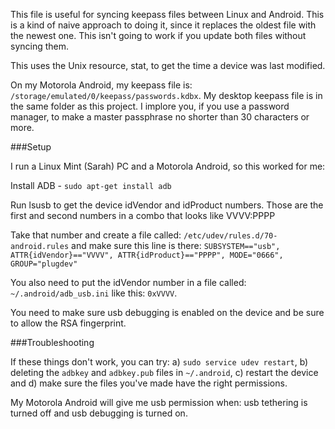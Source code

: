 This file is useful for syncing keepass files between Linux and Android. This is a kind of naive
approach to doing it, since it replaces the oldest file with the newest one. This isn't going to work
if you update both files without syncing them.

This uses the Unix resource, stat, to get the time a device was last modified.

On my Motorola Android, my keepass file is: `/storage/emulated/0/keepass/passwords.kdbx`. My
desktop keepass file is in the same folder as this project. I implore you, if you use a password
manager, to make a master passphrase no shorter than 30 characters or more.

###Setup

I run a Linux Mint (Sarah) PC and a Motorola Android, so this worked for me:

Install ADB - `sudo apt-get install adb`

Run lsusb to get the device idVendor and idProduct numbers. Those are the first and second numbers in
a combo that looks like VVVV:PPPP

Take that number and create a file called: `/etc/udev/rules.d/70-android.rules` and make sure this
line is there: `SUBSYSTEM=="usb", ATTR{idVendor}=="VVVV", ATTR{idProduct}=="PPPP", MODE="0666", GROUP="plugdev"`

You also need to put the idVendor number in a file called: `~/.android/adb_usb.ini` like this: `0xVVVV`.

You need to make sure usb debugging is enabled on the device and be sure to allow the RSA fingerprint.

###Troubleshooting

If these things don't work, you can try: a) `sudo service udev restart`, b) deleting the `adbkey` and
`adbkey.pub` files in `~/.android`, c) restart the device and d) make sure the files you've made have
the right permissions.

My Motorola Android will give me usb permission when: usb tethering is turned off and usb debugging
is turned on.
